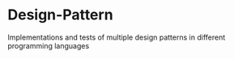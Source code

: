 # Design-Pattern
Implementations and tests of multiple design patterns in different programming languages
